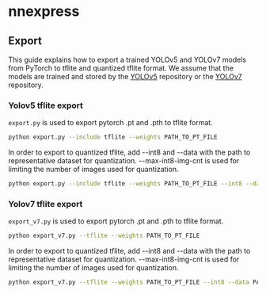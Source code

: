 # nnexpress

## Export
This guide explains how to export a trained YOLOv5 and YOLOv7 models from PyTorch to tflite and quantized tflite format.
We assume that the models are trained and stored by the [YOLOv5](https://github.com/ultralytics/yolov5) repository  or the [YOLOv7](https://github.com/WongKinYiu/yolov7.git) repository.

### Yolov5 tflite export

`export.py` is used to export pytorch .pt and .pth to tflite format.

```bash
python export.py --include tflite --weights PATH_TO_PT_FILE
```
In order to export to quantized tflite, add --int8 and --data with the path to representative dataset for quantization. --max-int8-img-cnt is used for limiting the number of images used for quantization.

```bash
python export.py --include tflite --weights PATH_TO_PT_FILE --int8 --data PATH_TO_REP_DATASET --max-int8-img-cnt NUM_IMG_USED_FOR_QUANT
```

### Yolov7 tflite export

`export_v7.py` is used to export pytorch .pt and .pth to tflite format.

```bash
python export_v7.py --tflite --weights PATH_TO_PT_FILE
```
In order to export to quantized tflite, add --int8 and --data with the path to representative dataset for quantization. --max-int8-img-cnt is used for limiting the number of images used for quantization.

```bash
python export_v7.py --tflite --weights PATH_TO_PT_FILE --int8 --data PATH_TO_REP_DATASET  --max-int8-img-cnt NUM_IMG_USED_FOR_QUANT
```
